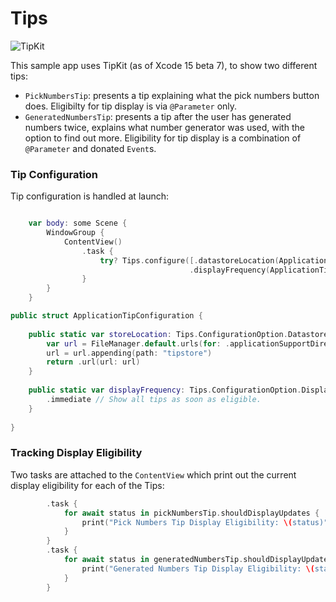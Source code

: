 #  Tips

![TipKit](https://stuartbreckenridge.net/images/TipKit.png)

This sample app uses TipKit (as of Xcode 15 beta 7), to show two different tips:

- `PickNumbersTip`: presents a tip explaining what the pick numbers button does. Eligibilty for tip display is via `@Parameter` only.
- `GeneratedNumbersTip`:  presents a tip after the user has generated numbers twice, explains what number generator was used, with the option to find out more. Eligibility for tip display is a combination of `@Parameter` and donated `Event`s.

### Tip Configuration
Tip configuration is handled at launch:

```swift

    var body: some Scene {
        WindowGroup {
            ContentView()
                .task {
                    try? Tips.configure([.datastoreLocation(ApplicationTipConfiguration.storeLocation),
                                        .displayFrequency(ApplicationTipConfiguration.displayFrequency)])
                }
        }
    }
```

```swift
public struct ApplicationTipConfiguration {
        
    public static var storeLocation: Tips.ConfigurationOption.DatastoreLocation {
        var url = FileManager.default.urls(for: .applicationSupportDirectory, in: .userDomainMask).first!
        url = url.appending(path: "tipstore")
        return .url(url: url)
    }
    
    public static var displayFrequency: Tips.ConfigurationOption.DisplayFrequency {
        .immediate // Show all tips as soon as eligible.
    }
    
}
```

### Tracking Display Eligibility

Two tasks are attached to the `ContentView` which print out the current display eligibility for each of the Tips:

```swift
        .task {
            for await status in pickNumbersTip.shouldDisplayUpdates {
                print("Pick Numbers Tip Display Eligibility: \(status)")
            }
        }
        .task {
            for await status in generatedNumbersTip.shouldDisplayUpdates {
                print("Generated Numbers Tip Display Eligibility: \(status)")
            }
        }
```





